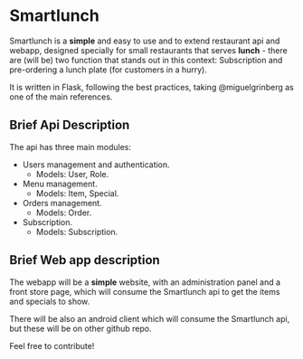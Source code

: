 Smartlunch
========

Smartlunch is a **simple** and easy to use and to extend restaurant api and webapp, designed specially for small restaurants that serves **lunch** - there are (will be) two function that stands out in this context: Subscription and pre-ordering a lunch plate (for customers in a hurry). 

It is written in Flask, following the best practices, taking @miguelgrinberg as one of the main references. 


Brief Api Description
----

The api has three main modules:
- Users management and authentication.
    - Models: User, Role.
- Menu management.
    - Models: Item, Special.
- Orders management.
    - Models: Order.
- Subscription.
    - Models: Subscription.


Brief Web app description
-----
The webapp will be a **simple** website, with an administration panel and a front store page, which will consume the Smartlunch api to get the items and specials to show.

There will be also an android client which will consume the Smartlunch api, but these will be on other github repo.

Feel free to contribute!
